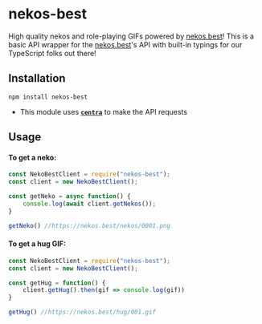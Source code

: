 # nekos-best
High quality nekos and role-playing GIFs powered by [nekos.best](https://nekos.best)!
This is a basic API wrapper for the [nekos.best](https://nekos.best)'s API with built-in typings for our TypeScript folks out there!

## Installation

```npm install nekos-best```

 - This module uses **[`centra`](https://www.npmjs.com/package/centra)** to make the API requests

## Usage

#### To get a neko: 
```js
const NekoBestClient = require("nekos-best");
const client = new NekoBestClient();

const getNeko = async function() {
	console.log(await client.getNekos());
}

getNeko() //https://nekos.best/nekos/0001.png
```

#### To get a hug GIF:
```js
const NekoBestClient = require("nekos-best");
const client = new NekoBestClient();

const getHug = function() {
	client.getHug().then(gif => console.log(gif))
}

getHug() //https://nekos.best/hug/001.gif
```